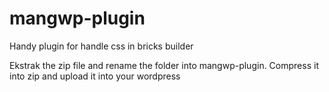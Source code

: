 # mangwp-plugin
Handy plugin for handle css in bricks builder

Ekstrak the zip file and rename the folder into mangwp-plugin. Compress it into zip and upload it into your wordpress

